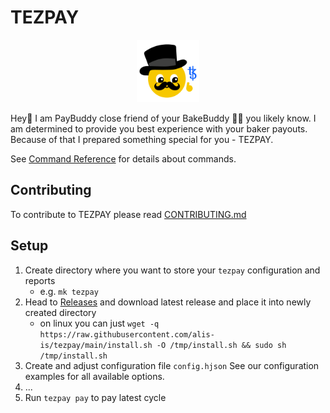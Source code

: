 # TEZPAY
<p align="center"><img width="100" src="https://raw.githubusercontent.com/alis-is/tezpay/main/assets/logo.png" alt="TEZPAY logo"></p>

Hey👋 I am PayBuddy close friend of your BakeBuddy 👨‍🍳 you likely know. I am determined to provide you best experience with your baker payouts.
Because of that I prepared something special for you - TEZPAY.

See [Command Reference](docs/cmd) for details about commands. 

## Contributing

To contribute to TEZPAY please read [CONTRIBUTING.md](docs/CONTRIBUTING.md)

## Setup

1. Create directory where you want to store your `tezpay` configuration and reports
	- e.g. `mk tezpay`
2. Head to [Releases](https://github.com/alis-is/tezpay/releases) and download latest release and place it into newly created directory
	- on linux you can just `wget -q https://raw.githubusercontent.com/alis-is/tezpay/main/install.sh -O /tmp/install.sh && sudo sh /tmp/install.sh`
3. Create and adjust configuration file `config.hjson`  See our configuration examples for all available options.
4. ...
5. Run `tezpay pay` to pay latest cycle
